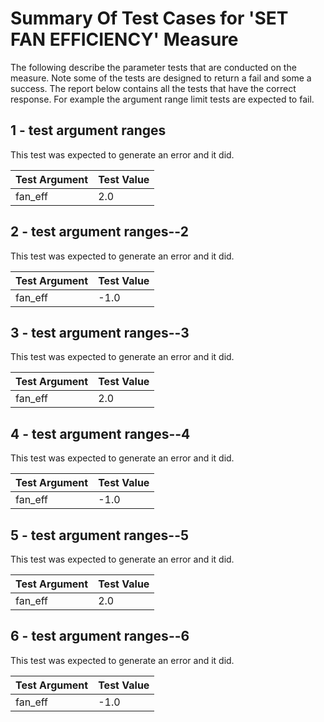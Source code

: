 # Summary Of Test Cases for 'SET FAN EFFICIENCY' Measure
 
The following describe the parameter tests that are conducted on the measure. Note some of the 
tests are designed to return a fail and some a success. The report below contains all the tests that 
have the correct response. For example the argument range limit tests are expected to fail. 
 
## 1 - test argument ranges
 
This test was expected to generate an error and it did.
 
| Test Argument | Test Value |
| ------------- | ---------- |
| fan_eff |2.0 |
 
## 2 - test argument ranges--2
 
This test was expected to generate an error and it did.
 
| Test Argument | Test Value |
| ------------- | ---------- |
| fan_eff |-1.0 |
 
## 3 - test argument ranges--3
 
This test was expected to generate an error and it did.
 
| Test Argument | Test Value |
| ------------- | ---------- |
| fan_eff |2.0 |
 
## 4 - test argument ranges--4
 
This test was expected to generate an error and it did.
 
| Test Argument | Test Value |
| ------------- | ---------- |
| fan_eff |-1.0 |
 
## 5 - test argument ranges--5
 
This test was expected to generate an error and it did.
 
| Test Argument | Test Value |
| ------------- | ---------- |
| fan_eff |2.0 |
 
## 6 - test argument ranges--6
 
This test was expected to generate an error and it did.
 
| Test Argument | Test Value |
| ------------- | ---------- |
| fan_eff |-1.0 |
 

